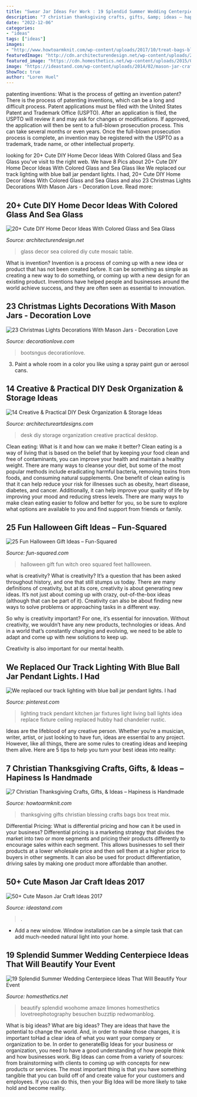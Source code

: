 ```yaml
---
title: "Swear Jar Ideas For Work : 19 Splendid Summer Wedding Centerpiece Ideas That Will Beautify Your Event"
description: "7 christian thanksgiving crafts, gifts, &amp; ideas – hapiness is handmade"
date: "2022-12-06"
categories:
- "ideas"
tags: ["ideas"]
images:
- "http://www.howtoarmknit.com/wp-content/uploads/2017/10/treat-bags-blessing-mix.jpg"
featuredImage: "http://cdn.architecturendesign.net/wp-content/uploads/2015/05/AD-Colored-Glass-Home-Decor-22.jpg"
featured_image: "https://cdn.homesthetics.net/wp-content/uploads/2015/07/19-Splendid-Summer-Wedding-Centerpiece-Ideas-That-Will-Beautify-Your-Event-homesthetics-decor-2.jpg"
image: "https://ideastand.com/wp-content/uploads/2014/02/mason-jar-crafts/christmas-food-gift-13.jpg"
ShowToc: true
author: "Loren Huel"
---
```



patenting inventions: What is the process of getting an invention patent?
There is the process of patenting inventions, which can be a long and difficult process. Patent applications must be filed with the United States Patent and Trademark Office (USPTO). After an application is filed, the USPTO will review it and may ask for changes or modifications. If approved, the application will then be sent to a full-blown prosecution process. This can take several months or even years. Once the full-blown prosecution process is complete, an invention may be registered with the USPTO as a trademark, trade name, or other intellectual property.

	

		
looking for 20+ Cute DIY Home Decor Ideas With Colored Glass and Sea Glass you've visit to the right web. We have 8 Pics about 20+ Cute DIY Home Decor Ideas With Colored Glass and Sea Glass like We replaced our track lighting with blue ball jar pendant lights. I had, 20+ Cute DIY Home Decor Ideas With Colored Glass and Sea Glass and also 23 Christmas Lights Decorations With Mason Jars - Decoration Love. Read more:
		
    
## 20+ Cute DIY Home Decor Ideas With Colored Glass And Sea Glass

<img loading=lazy src="http://cdn.architecturendesign.net/wp-content/uploads/2015/05/AD-Colored-Glass-Home-Decor-22.jpg" onerror="this.onerror=null;this.src='https://tse4.mm.bing.net/th?id=OIP.66SjJ00co0QiWl7opDxy7gHaLF&amp;pid=15.1';" alt="20+ Cute DIY Home Decor Ideas With Colored Glass and Sea Glass">

_Source: architecturendesign.net_

>glass decor sea colored diy cute mosaic table. 

	

What is invention?
Invention is a process of coming up with a new idea or product that has not been created before. It can be something as simple as creating a new way to do something, or coming up with a new design for an existing product. Inventions have helped people and businesses around the world achieve success, and they are often seen as essential to innovation.

    
## 23 Christmas Lights Decorations With Mason Jars - Decoration Love

<img loading=lazy src="https://www.decorationlove.com/wp-content/uploads/2016/10/Mason-Jar-Light.jpg" onerror="this.onerror=null;this.src='https://tse1.mm.bing.net/th?id=OIP.uEd5VsHgMt0Ox0pyF0CIbQHaLG&amp;pid=15.1';" alt="23 Christmas Lights Decorations With Mason Jars - Decoration Love">

_Source: decorationlove.com_

>bootsngus decorationlove. 

	

3. Paint a whole room in a color you like using a spray paint gun or aerosol cans.

    
## 14 Creative &amp; Practical DIY Desk Organization &amp; Storage Ideas

<img loading=lazy src="http://www.architectureartdesigns.com/wp-content/uploads/2015/03/14-Creative-Practical-DIY-Desk-Organization-Storage-Ideas-12.jpg" onerror="this.onerror=null;this.src='https://tse2.mm.bing.net/th?id=OIP.XXwTj0N_Njnf02cQGmCicAHaMH&amp;pid=15.1';" alt="14 Creative &amp; Practical DIY Desk Organization &amp; Storage Ideas">

_Source: architectureartdesigns.com_

>desk diy storage organization creative practical desktop. 

	

Clean eating: What is it and how can we make it better?
Clean eating is a way of living that is based on the belief that by keeping your food clean and free of contaminants, you can improve your health and maintain a healthy weight. There are many ways to cleanse your diet, but some of the most popular methods include eradicating harmful bacteria, removing toxins from foods, and consuming natural supplements.
One benefit of clean eating is that it can help reduce your risk for illnesses such as obesity, heart disease, diabetes, and cancer. Additionally, it can help improve your quality of life by improving your mood and reducing stress levels. There are many ways to make clean eating easier to follow and better for you, so be sure to explore what options are available to you and find support from friends or family.

    
## 25 Fun Halloween Gift Ideas – Fun-Squared

<img loading=lazy src="http://fun-squared.com/wp-content/uploads/2016/09/oreo-witch-feet-1.jpg" onerror="this.onerror=null;this.src='https://tse2.mm.bing.net/th?id=OIP.aq_fwp3kZR8SKdkrwFDaiwHaLH&amp;pid=15.1';" alt="25 Fun Halloween Gift Ideas – Fun-Squared">

_Source: fun-squared.com_

>halloween gift fun witch oreo squared feet hallloween. 

	

what is creativity?
What is creativity? It’s a question that has been asked throughout history, and one that still stumps us today. There are many definitions of creativity, but at its core, creativity is about generating new ideas.
It’s not just about coming up with crazy, out-of-the-box ideas (although that can be part of it). Creativity can also be about finding new ways to solve problems or approaching tasks in a different way.

So why is creativity important? For one, it’s essential for innovation. Without creativity, we wouldn’t have any new products, technologies or ideas. And in a world that’s constantly changing and evolving, we need to be able to adapt and come up with new solutions to keep up.

Creativity is also important for our mental health.

    
## We Replaced Our Track Lighting With Blue Ball Jar Pendant Lights. I Had

<img loading=lazy src="https://i.pinimg.com/736x/69/a3/d5/69a3d5c3a20018f788fe20bd93e701a1--replace-track-lighting-track-lighting-ideas.jpg" onerror="this.onerror=null;this.src='https://tse1.mm.bing.net/th?id=OIP.n-I-Y0JFqObXyf2uC-apPQHaJ6&amp;pid=15.1';" alt="We replaced our track lighting with blue ball jar pendant lights. I had">

_Source: pinterest.com_

>lighting track pendant kitchen jar fixtures light living ball lights idea replace fixture ceiling replaced hubby had chandelier rustic. 

	

Ideas are the lifeblood of any creative person. Whether you're a musician, writer, artist, or just looking to have fun, ideas are essential to any project. However, like all things, there are some rules to creating ideas and keeping them alive. Here are 5 tips to help you turn your best ideas into reality:

    
## 7 Christian Thanksgiving Crafts, Gifts, &amp; Ideas – Hapiness Is Handmade

<img loading=lazy src="http://www.howtoarmknit.com/wp-content/uploads/2017/10/treat-bags-blessing-mix.jpg" onerror="this.onerror=null;this.src='https://tse3.mm.bing.net/th?id=OIP.LMDMxcMnfFSx2mdnTTJ7RwHaJ3&amp;pid=15.1';" alt="7 Christian Thanksgiving Crafts, Gifts, &amp; Ideas – Hapiness is Handmade">

_Source: howtoarmknit.com_

>thanksgiving gifts christian blessing crafts bags box treat mix. 

	

Differential Pricing: What is differential pricing and how can it be used in your business?
Differential pricing is a marketing strategy that divides the market into two or more segments and pricing their products differently to encourage sales within each segment. This allows businesses to sell their products at a lower wholesale price and then sell them at a higher price to buyers in other segments. It can also be used for product differentiation, driving sales by making one product more affordable than another.

    
## 50+ Cute Mason Jar Craft Ideas 2017

<img loading=lazy src="https://ideastand.com/wp-content/uploads/2014/02/mason-jar-crafts/christmas-food-gift-13.jpg" onerror="this.onerror=null;this.src='https://tse4.mm.bing.net/th?id=OIP.IOWvQxpGKOKAEkRgncZulQHaHa&amp;pid=15.1';" alt="50+ Cute Mason Jar Craft Ideas 2017">

_Source: ideastand.com_

>. 

	

- Add a new window. Window installation can be a simple task that can add much-needed natural light into your home.

    
## 19 Splendid Summer Wedding Centerpiece Ideas That Will Beautify Your Event

<img loading=lazy src="https://cdn.homesthetics.net/wp-content/uploads/2015/07/19-Splendid-Summer-Wedding-Centerpiece-Ideas-That-Will-Beautify-Your-Event-homesthetics-decor-2.jpg" onerror="this.onerror=null;this.src='https://tse2.mm.bing.net/th?id=OIP.MRMPYOqrqL309PBe-QHOmgHaLH&amp;pid=15.1';" alt="19 Splendid Summer Wedding Centerpiece Ideas That Will Beautify Your Event">

_Source: homesthetics.net_

>beautify splendid woohome amaze limones homesthetics lovetreephotography besuchen buzztip redwomanblog. 

	

What is big ideas?
What are big ideas? They are ideas that have the potential to change the world. And, in order to make those changes, it is important toHad a clear idea of what you want your company or organization to be.  In order to generateBig Ideas for your business or organization, you need to have a good understanding of how people think and how businesses work. Big Ideas can come from a variety of sources: from brainstorming with clients to coming up with concepts for new products or services.
The most important thing is that you have something tangible that you can build off of and create value for your customers and employees. If you can do this, then your Big Idea will be more likely to take hold and become reality.

